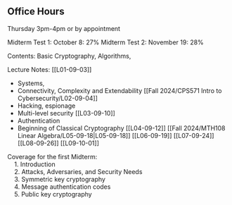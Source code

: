 ## Office Hours
Thursday 3pm-4pm or by appointment

Midterm Test 1: October 8: 27%
Midterm Test 2: November 19: 28%

Contents:
Basic Cryptography,
Algorithms,

Lecture Notes:
[[L01-09-03]]
- Systems, 
- Connectivity, Complexity and Extendability
[[Fall 2024/CPS571 Intro to Cybersecurity/L02-09-04]]
- Hacking, espionage
- Multi-level security
[[L03-09-10]]
- Authentication
- Beginning of Classical Cryptography
[[L04-09-12]]
[[Fall 2024/MTH108 Linear Algebra/L05-09-18|L05-09-18]]
[[L06-09-19]]
[[L07-09-24]]
[[L08-09-26]]
[[L09-10-01]]


Coverage for the first Midterm:  
    1. Introduction  
    2. Attacks, Adversaries, and Security Needs     
    3. Symmetric key cryptography  
    4. Message authentication codes  
    5. Public key cryptography